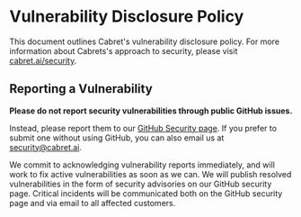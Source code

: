 # Vulnerability Disclosure Policy

This document outlines Cabret's vulnerability disclosure policy. For more information about Cabrets's approach to security, please visit [cabret.ai/security](https://cabret.ai/security).

## Reporting a Vulnerability

**Please do not report security vulnerabilities through public GitHub issues.**

Instead, please report them to our [GitHub Security page](https://github.com/cabret-ai/cabret/security). If you prefer to submit one without using GitHub, you can also email us at [security@cabret.ai](mailto:security@cabret.ai).

We commit to acknowledging vulnerability reports immediately, and will work to fix active vulnerabilities as soon as we can. We will publish resolved vulnerabilities in the form of security advisories on our GitHub security page. Critical incidents will be communicated both on the GitHub security page and via email to all affected customers.
